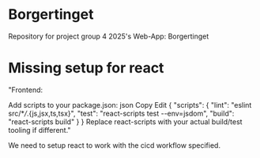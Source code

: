 # Borgertinget

Repository for project group 4 2025's Web-App: Borgertinget

# Missing setup for react

"Frontend:

Add scripts to your package.json:
json
Copy
Edit
{
"scripts": {
"lint": "eslint src/\*_/_.{js,jsx,ts,tsx}",
"test": "react-scripts test --env=jsdom",
"build": "react-scripts build"
}
}
Replace react-scripts with your actual build/test tooling if different."

We need to setup react to work with the cicd workflow specified.
